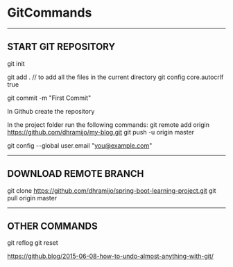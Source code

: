 # GitCommands

----------------------
START GIT REPOSITORY
----------------------

git init 

git add .  // to add all the files in the current directory
git config core.autocrlf true

git commit -m "First Commit"

In Github create the repository

In the project folder run the following commands:
git remote add origin https://github.com/dhramijo/my-blog.git
git push -u origin master 


git config --global user.email "you@example.com"

-----------------------
DOWNLOAD REMOTE BRANCH
-----------------------
git clone https://github.com/dhramijo/spring-boot-learning-project.git
git pull origin master

----------------
OTHER COMMANDS
----------------
git reflog
git reset 

https://github.blog/2015-06-08-how-to-undo-almost-anything-with-git/
